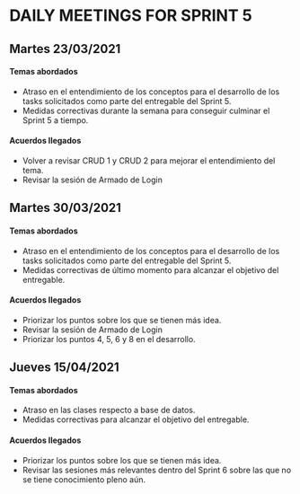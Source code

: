 # DAILY MEETINGS FOR SPRINT 5

## Martes 23/03/2021

#### Temas abordados

- Atraso en el entendimiento de los conceptos para el desarrollo de los tasks solicitados como parte del entregable del Sprint 5.
- Medidas correctivas durante la semana para conseguir culminar el Sprint 5 a tiempo.

#### Acuerdos llegados

- Volver a revisar CRUD 1 y CRUD 2 para mejorar el entendimiento del tema.
- Revisar la sesión de Armado de Login

## Martes 30/03/2021

#### Temas abordados

- Atraso en el entendimiento de los conceptos para el desarrollo de los tasks solicitados como parte del entregable del Sprint 5.
- Medidas correctivas de último momento para alcanzar el objetivo del entregable.

#### Acuerdos llegados

- Priorizar los puntos sobre los que se tienen más idea.
- Revisar la sesión de Armado de Login
- Priorizar los puntos 4, 5, 6 y 8 en el desarrollo.

## Jueves 15/04/2021

#### Temas abordados

- Atraso en las clases respecto a base de datos.
- Medidas correctivas para alcanzar el objetivo del entregable.

#### Acuerdos llegados

- Priorizar los puntos sobre los que se tienen más idea.
- Revisar las sesiones más relevantes dentro del Sprint 6 sobre las que no se tiene conocimiento pleno aún.

